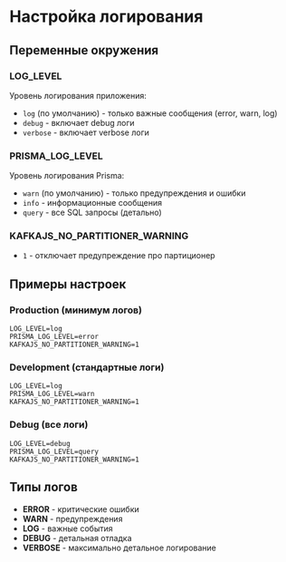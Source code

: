 # Настройка логирования

## Переменные окружения

### LOG_LEVEL

Уровень логирования приложения:

- `log` (по умолчанию) - только важные сообщения (error, warn, log)
- `debug` - включает debug логи
- `verbose` - включает verbose логи

### PRISMA_LOG_LEVEL

Уровень логирования Prisma:

- `warn` (по умолчанию) - только предупреждения и ошибки
- `info` - информационные сообщения
- `query` - все SQL запросы (детально)

### KAFKAJS_NO_PARTITIONER_WARNING

- `1` - отключает предупреждение про партиционер

## Примеры настроек

### Production (минимум логов)

```env
LOG_LEVEL=log
PRISMA_LOG_LEVEL=error
KAFKAJS_NO_PARTITIONER_WARNING=1
```

### Development (стандартные логи)

```env
LOG_LEVEL=log
PRISMA_LOG_LEVEL=warn
KAFKAJS_NO_PARTITIONER_WARNING=1
```

### Debug (все логи)

```env
LOG_LEVEL=debug
PRISMA_LOG_LEVEL=query
KAFKAJS_NO_PARTITIONER_WARNING=1
```

## Типы логов

- **ERROR** - критические ошибки
- **WARN** - предупреждения
- **LOG** - важные события
- **DEBUG** - детальная отладка
- **VERBOSE** - максимально детальное логирование
